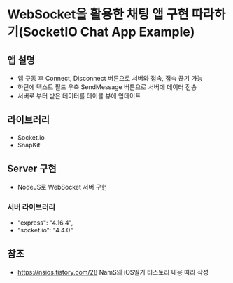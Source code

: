#  WebSocket을 활용한 채팅 앱 구현 따라하기(SocketIO Chat App Example)

## 앱 설명

- 앱 구동 후 Connect, Disconnect 버튼으로 서버와 접속, 접속 끊기 가능
- 하단에 텍스트 필드 우측 SendMessage 버튼으로 서버에 데이터 전송
- 서버로 부터 받은 데이터를 테이블 뷰에 업데이트

## 라이브러리

- Socket.io
- SnapKit

## Server 구현

- NodeJS로 WebSocket 서버 구현

### 서버 라이브러리
- "express": "4.16.4",
- "socket.io": "4.4.0"


## 참조

- https://nsios.tistory.com/28 NamS의 iOS일기 티스토리 내용 따라 작성

